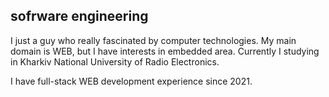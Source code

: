 ## sofrware engineering

I just a guy who really fascinated by computer technologies. My main domain is WEB, but I have interests in embedded area.
Currently I studying in Kharkiv National University of Radio Electronics.

I have full-stack WEB development experience since 2021.





<!--
**daniilraptanov/daniilraptanov** is a ✨ _special_ ✨ repository because its `README.md` (this file) appears on your GitHub profile.

Here are some ideas to get you started:

- 🔭 I’m currently working on ...
- 🌱 I’m currently learning ...
- 👯 I’m looking to collaborate on ...
- 🤔 I’m looking for help with ...
- 💬 Ask me about ...
- 📫 How to reach me: ...
- 😄 Pronouns: ...
- ⚡ Fun fact: ...
-->
